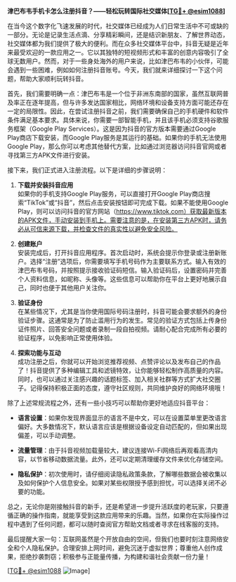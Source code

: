 **津巴布韦手机卡怎么注册抖音？——轻松玩转国际社交媒体[[TG💪+ @esim1088](https://t.me/s/esim1088)]**

在当今这个数字化飞速发展的时代，社交媒体已经成为人们日常生活中不可或缺的一部分。无论是记录生活点滴、分享精彩瞬间，还是结识新朋友、了解世界动态，社交媒体都为我们提供了极大的便利。而在众多社交媒体平台中，抖音无疑是近年来最受欢迎的一款应用之一。它以其独特的短视频形式和丰富的创意内容吸引了全球无数用户。然而，对于一些身处海外的用户来说，比如津巴布韦的小伙伴，可能会遇到一些困难，例如如何注册抖音账号。今天，我们就来详细探讨一下这个问题，帮助大家顺利玩转抖音。

首先，我们需要明确一点：津巴布韦是一个位于非洲东南部的国家，虽然互联网普及率正在逐年提高，但与许多发达国家相比，网络环境和设备支持方面可能还存在一定的局限性。因此，在尝试注册抖音之前，我们需要确保自己的手机硬件和软件条件满足基本要求。具体来说，你需要一部智能手机，并且该手机必须支持谷歌服务框架（Google Play Services）。这是因为抖音的官方版本需要通过Google Play商店下载安装，而Google Play服务是其运行的基础。如果你的手机无法使用Google Play，那么你可以考虑其他替代方案，比如通过浏览器访问抖音官网或者寻找第三方APK文件进行安装。

接下来，我们正式进入注册流程。以下是详细的步骤说明：

1. **下载并安装抖音应用**  
   如果你的手机支持Google Play服务，可以直接打开Google Play商店搜索“TikTok”或“抖音”，然后点击安装按钮即可完成下载。如果不能使用Google Play，则可以访问抖音的官方网站（https://www.tiktok.com）获取最新版本的APK文件，手动安装到手机上。需要注意的是，在安装第三方APK时，请务必从可信来源下载，并检查文件的真实性以避免安全风险。

2. **创建账户**  
   安装完成后，打开抖音应用程序。首次启动时，系统会提示你登录或注册新账户。选择“注册”选项后，你需要填写手机号码作为主要联系方式。输入有效的津巴布韦号码，并按照提示接收验证码短信。输入验证码后，设置密码并完善个人资料信息，如昵称、头像等。这些信息可以帮助你在平台上更好地展示自己，同时也便于其他用户关注你。

3. **验证身份**  
   在某些情况下，尤其是当你使用国际号码注册时，抖音可能会要求额外的身份验证步骤。这通常是为了防止滥用行为的发生。常见的验证方式包括上传身份证件照片、回答安全问题或者录制一段自拍视频。请耐心配合完成所有必要的验证程序，以免影响正常使用体验。

4. **探索功能与互动**  
   成功注册之后，你就可以开始浏览推荐视频、点赞评论以及发布自己的作品了！抖音提供了多种编辑工具和滤镜特效，让你能够轻松制作高质量的内容。同时，也可以通过关注感兴趣的话题标签、加入相关社群等方式扩大社交圈子。记得保持积极正面的态度，遵守社区规则，共同维护良好的网络环境哦！

除了上述常规流程之外，还有一些小技巧可以帮助你更好地适应抖音平台：

- **语言设置**：如果你发现界面显示的语言不是中文，可以在设置菜单里更改语言偏好。大多数情况下，默认语言应该是根据设备设定自动匹配的，但如果出现偏差，可以手动调整。
  
- **流量管理**：由于抖音视频加载量较大，建议连接Wi-Fi网络后再观看高清内容，以节省移动数据流量。此外，还可以定期清理缓存文件来优化存储空间。

- **隐私保护**：初次使用时，请仔细阅读隐私政策条款，了解哪些数据会被收集以及如何保护个人信息安全。如果对某些权限授予感到担忧，可以选择关闭不必要的功能。

总之，无论你是刚接触抖音的新手，还是希望进一步提升活跃度的老玩家，只要遵循正确的操作指南，就能享受到这款应用带来的乐趣。当然，如果你在实际操作过程中遇到了任何问题，都可以随时查阅官方帮助文档或者寻求在线客服的支持。

最后提醒大家一句：互联网虽然是个开放自由的空间，但我们也要时刻注意网络安全和个人隐私保护。合理安排上网时间，避免沉迷于虚拟世界；尊重他人创作成果，拒绝抄袭剽窃；积极参与正能量传播，为构建和谐社会贡献一份力量！

[[TG💪+ @esim1088](https://t.me/s/esim1088) ![Image](https://i.postimg.cc/4NQfJmqS/Snipaste-2025-05-13-00-14-12.png)]